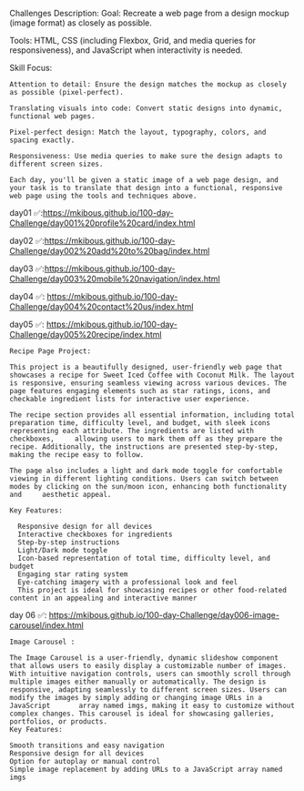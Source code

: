 
Challenges Description:
  Goal: Recreate a web page from a design mockup (image format) as closely as possible.

  Tools: HTML, CSS (including Flexbox, Grid, and media queries for responsiveness), and JavaScript when interactivity is needed.

  Skill Focus:
  
    Attention to detail: Ensure the design matches the mockup as closely as possible (pixel-perfect).
    
    Translating visuals into code: Convert static designs into dynamic, functional web pages.

    Pixel-perfect design: Match the layout, typography, colors, and spacing exactly.
    
    Responsiveness: Use media queries to make sure the design adapts to different screen sizes.
    
    Each day, you'll be given a static image of a web page design, and your task is to translate that design into a functional, responsive web page using the tools and techniques above.

day01 ✅:https://mkibous.github.io/100-day-Challenge/day001%20profile%20card/index.html

day02 ✅:https://mkibous.github.io/100-day-Challenge/day002%20add%20to%20bag/index.html

day03 ✅:https://mkibous.github.io/100-day-Challenge/day003%20mobile%20navigation/index.html

day04 ✅: https://mkibous.github.io/100-day-Challenge/day004%20contact%20us/index.html

day05 ✅: https://mkibous.github.io/100-day-Challenge/day005%20recipe/index.html

    Recipe Page Project:

    This project is a beautifully designed, user-friendly web page that showcases a recipe for Sweet Iced Coffee with Coconut Milk. The layout is responsive, ensuring seamless viewing across various devices. The       page features engaging elements such as star ratings, icons, and checkable ingredient lists for interactive user experience.

    The recipe section provides all essential information, including total preparation time, difficulty level, and budget, with sleek icons representing each attribute. The ingredients are listed with checkboxes,     allowing users to mark them off as they prepare the recipe. Additionally, the instructions are presented step-by-step, making the recipe easy to follow.

    The page also includes a light and dark mode toggle for comfortable viewing in different lighting conditions. Users can switch between modes by clicking on the sun/moon icon, enhancing both functionality and     aesthetic appeal.

    Key Features:

      Responsive design for all devices
      Interactive checkboxes for ingredients
      Step-by-step instructions
      Light/Dark mode toggle
      Icon-based representation of total time, difficulty level, and budget
      Engaging star rating system
      Eye-catching imagery with a professional look and feel
      This project is ideal for showcasing recipes or other food-related content in an appealing and interactive manner

day 06 ✅:  https://mkibous.github.io/100-day-Challenge/day006-image-carousel/index.html

    Image Carousel :

    The Image Carousel is a user-friendly, dynamic slideshow component that allows users to easily display a customizable number of images. With intuitive navigation controls, users can smoothly scroll through         multiple images either manually or automatically. The design is responsive, adapting seamlessly to different screen sizes. Users can modify the images by simply adding or changing image URLs in a JavaScript       array named imgs, making it easy to customize without complex changes. This carousel is ideal for showcasing galleries, portfolios, or products.
    Key Features:

    Smooth transitions and easy navigation
    Responsive design for all devices
    Option for autoplay or manual control
    Simple image replacement by adding URLs to a JavaScript array named imgs 
